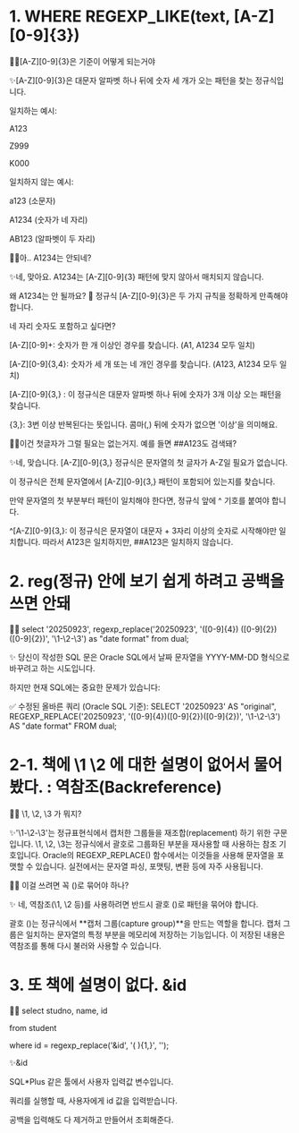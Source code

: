# 1. WHERE REGEXP_LIKE(text, [A-Z][0-9]{3})

🤷‍♀️[A-Z][0-9]{3}은 기준이 어떻게 되는거야

✨[A-Z][0-9]{3}은 대문자 알파벳 하나 뒤에 숫자 세 개가 오는 패턴을 찾는 정규식입니다.

일치하는 예시:

A123

Z999

K000

일치하지 않는 예시:

a123 (소문자)

A1234 (숫자가 네 자리)

AB123 (알파벳이 두 자리)

🤷‍♀️아.. A1234는 안되네?

✨네, 맞아요. A1234는 [A-Z][0-9]{3} 패턴에 맞지 않아서 매치되지 않습니다.

왜 A1234는 안 될까요? 🤔
정규식 [A-Z][0-9]{3}은 두 가지 규칙을 정확하게 만족해야 합니다.

네 자리 숫자도 포함하고 싶다면?

[A-Z][0-9]+: 숫자가 한 개 이상인 경우를 찾습니다. (A1, A1234 모두 일치)

[A-Z][0-9]{3,4}: 숫자가 세 개 또는 네 개인 경우를 찾습니다. (A123, A1234 모두 일치)

[A-Z][0-9]{3,} : 이 정규식은 대문자 알파벳 하나 뒤에 숫자가 3개 이상 오는 패턴을 찾습니다.

{3,}: 3번 이상 반복된다는 뜻입니다. 콤마(,) 뒤에 숫자가 없으면 '이상'을 의미해요.

🤷‍♀️이건 첫글자가 그럴 필요는 없는거지. 예를 들면 ##A123도 검색돼?

✨네, 맞습니다. [A-Z][0-9]{3,} 정규식은 문자열의 첫 글자가 A-Z일 필요가 없습니다.

이 정규식은 전체 문자열에서 [A-Z][0-9]{3,} 패턴이 포함되어 있는지를 찾습니다.

만약 문자열의 첫 부분부터 패턴이 일치해야 한다면, 정규식 앞에 ^ 기호를 붙여야 합니다.

^[A-Z][0-9]{3,}: 이 정규식은 문자열이 대문자 + 3자리 이상의 숫자로 시작해야만 일치합니다. 따라서 A123은 일치하지만, ##A123은 일치하지 않습니다.

# 2. reg(정규) 안에 보기 쉽게 하려고 공백을 쓰면 안돼
🤷‍♀️
select '20250923',
        regexp_replace('20250923', '([0-9]{4}) ([0-9]{2}) ([0-9]{2})',
                    '\1-\2-\3') as "date format"
                    from dual;
                    
✨ 당신이 작성한 SQL 문은 Oracle SQL에서 날짜 문자열을 YYYY-MM-DD 형식으로 바꾸려고 하는 시도입니다.

하지만 현재 SQL에는 중요한 문제가 있습니다:

✅ 수정된 올바른 쿼리 (Oracle SQL 기준):
SELECT 
    '20250923' AS "original",
    REGEXP_REPLACE('20250923', '([0-9]{4})([0-9]{2})([0-9]{2})', '\1-\2-\3') AS "date format"
FROM dual;

# 2-1. 책에 \1 \2 에 대한 설명이 없어서 물어봤다. : 역참조(Backreference)

🤷‍♀️ \1, \2, \3 가 뭐지?

✨'\1-\2-\3'는 정규표현식에서 캡처한 그룹들을 재조합(replacement) 하기 위한 구문입니다.
\1, \2, \3는 정규식에서 괄호로 그룹화된 부분을 재사용할 때 사용하는 참조 기호입니다.
Oracle의 REGEXP_REPLACE() 함수에서는 이것들을 사용해 문자열을 포맷할 수 있습니다.
실전에서는 문자열 파싱, 포맷팅, 변환 등에 자주 사용됩니다.

🤷‍♀️ 이걸 쓰려면 꼭 ()로 묶어야 하나?

✨ 네, 역참조(\1, \2 등)를 사용하려면 반드시 괄호 ()로 패턴을 묶어야 합니다.

괄호 ()는 정규식에서 **캡처 그룹(capture group)**을 만드는 역할을 합니다. 캡처 그룹은 일치하는 문자열의 특정 부분을 메모리에 저장하는 기능입니다. 이 저장된 내용은 역참조를 통해 다시 불러와 사용할 수 있습니다.

# 3. 또 책에 설명이 없다. &id
🤷‍♀️
select studno, name, id

from student

where id = regexp_replace('&id', '( ){1,}', '');

✨&id

SQL*Plus 같은 툴에서 사용자 입력값 변수입니다.

쿼리를 실행할 때, 사용자에게 id 값을 입력받습니다.

공백을 입력해도 다 제거하고 만들어서 조회해준다.

